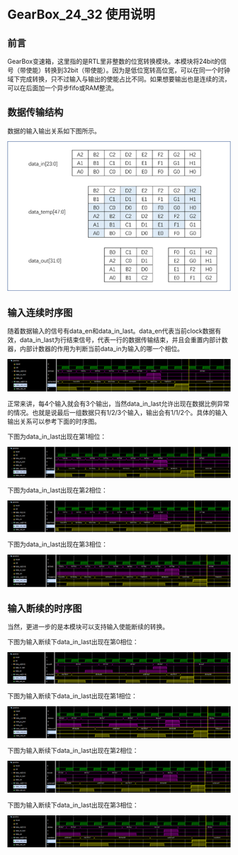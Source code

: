 # GearBox_24_32 使用说明

## 前言

GearBox变速箱，这里指的是RTL里非整数的位宽转换模块。本模块将24bit的信号（带使能）转换到32bit（带使能）。因为是低位宽转高位宽，可以在同一个时钟域下完成转换，只不过输入与输出的使能占比不同。如果想要输出也是连续的流，可以在后面加一个异步fifo或RAM整流。

## 数据传输结构

数据的输入输出关系如下图所示。

![structure](GearBox_24_32_work_book.assets/structure.png)

## 输入连续时序图

随着数据输入的信号有data_en和data_in_last。data_en代表当前clock数据有效，data_in_last为行结束信号，代表一行的数据传输结束，并且会重置内部计数器，内部计数器的作用为判断当前data_in为输入的哪一个相位。

![00](GearBox_24_32_work_book.assets/00.PNG)

正常来讲，每4个输入就会有3个输出，当然data_in_last允许出现在数据比例异常的情况。也就是说最后一组数据只有1/2/3个输入，输出会有1/1/2个。具体的输入输出关系可以参考下面的时序图。

下图为data_in_last出现在第1相位：

![01](GearBox_24_32_work_book.assets/01.PNG)

下图为data_in_last出现在第2相位：

![02](GearBox_24_32_work_book.assets/02.PNG)

下图为data_in_last出现在第3相位：

![03](GearBox_24_32_work_book.assets/03.PNG)

## 输入断续的时序图

当然，更进一步的是本模块可以支持输入使能断续的转换。

下图为输入断续下data_in_last出现在第0相位：

![10](GearBox_24_32_work_book.assets/10.PNG)

下图为输入断续下data_in_last出现在第1相位：

![11](GearBox_24_32_work_book.assets/11.PNG)

下图为输入断续下data_in_last出现在第2相位：

![12](GearBox_24_32_work_book.assets/12.PNG)

下图为输入断续下data_in_last出现在第3相位：

![13](GearBox_24_32_work_book.assets/13.PNG)

